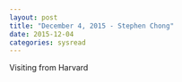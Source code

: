 ```yaml
---
layout: post
title: "December 4, 2015 - Stephen Chong"
date: 2015-12-04
categories: sysread
---
```


Visiting from Harvard

